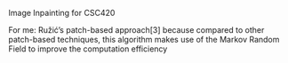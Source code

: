 Image Inpainting for CSC420





For me:
Ružić’s patch-based approach[3] because compared to other patch-based techniques, this algorithm makes use of the Markov Random Field to improve the computation efficiency